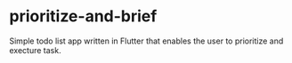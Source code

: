 # prioritize-and-brief
Simple todo list app written in Flutter that enables the user to prioritize and execture task. 
